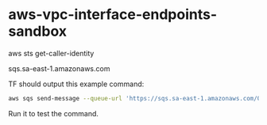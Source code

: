 # aws-vpc-interface-endpoints-sandbox



aws sts get-caller-identity

sqs.sa-east-1.amazonaws.com

TF should output this example command:

```sh
aws sqs send-message --queue-url 'https://sqs.sa-east-1.amazonaws.com/000000000000/my-private-queue' --message-body "Hello"
```

Run it to test the command.